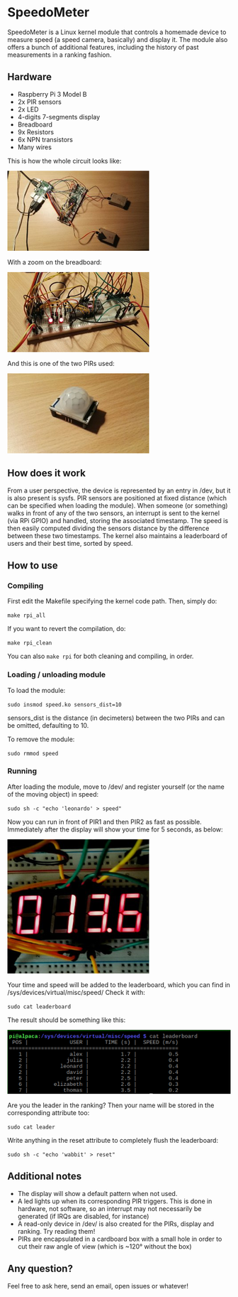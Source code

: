 # SpeedoMeter

SpeedoMeter is a Linux kernel module that controls a homemade device to measure speed (a speed camera, basically) and display it.
The module also offers a bunch of additional features, including the history of past measurements in a ranking fashion.

## Hardware

* Raspberry Pi 3 Model B
* 2x PIR sensors
* 2x LED
* 4-digits 7-segments display
* Breadboard
* 9x Resistors
* 6x NPN transistors
* Many wires

This is how the whole circuit looks like:

![](img/hardware.jpeg)

With a zoom on the breadboard:

![](img/electronics.jpeg)

And this is one of the two PIRs used:

![](img/pir_sensor.jpeg)

## How does it work

From a user perspective, the device is represented by an entry in /dev, but it is also present is sysfs.
PIR sensors are positioned at fixed distance (which can be specified when loading the module). When someone (or something) walks in front of any of the two sensors, an interrupt is sent to the kernel (via RPi GPIO) and handled, storing the associated timestamp. 
The speed is then easily computed dividing the sensors distance by the difference between these two timestamps.
The kernel also maintains a leaderboard of users and their best time, sorted by speed.

## How to use

### Compiling

First edit the Makefile specifying the kernel code path.
Then, simply do:

`make rpi_all`

If you want to revert the compilation, do:

`make rpi_clean`

You can also `make rpi` for both cleaning and compiling, in order.

### Loading / unloading module

To load the module:

`sudo insmod speed.ko sensors_dist=10`

sensors_dist is the distance (in decimeters) between the two PIRs and can be omitted, defaulting to 10.

To remove the module:

`sudo rmmod speed`

### Running

After loading the module, move to /dev/ and register yourself (or the name of the moving object) in speed: 

`sudo sh -c "echo 'leonardo' > speed"`

Now you can run in front of PIR1 and then PIR2 as fast as possible. Immediately after the display will show your time for 5 seconds, as below:

![](img/display.jpeg)

Your time and speed will be added to the leaderboard, which you can find in /sys/devices/virtual/misc/speed/
Check it with:

`sudo cat leaderboard`

The result should be something like this:

![](img/leaderboard.png)

Are you the leader in the ranking? Then your name will be stored in the corresponding attribute too:

`sudo cat leader`

Write anything in the reset attribute to completely flush the leaderboard:

`sudo sh -c "echo 'wabbit' > reset"`

## Additional notes

* The display will show a default pattern when not used.
* A led lights up when its corresponding PIR triggers. This is done in hardware, not software, so an interrupt may not necessarily be generated (if IRQs are disabled, for instance)
* A read-only device in /dev/ is also created for the PIRs, display and ranking. Try reading them!
* PIRs are encapsulated in a cardboard box with a small hole in order to cut their raw angle of view (which is ~120° without the box)

## Any question?

Feel free to ask here, send an email, open issues or whatever!
